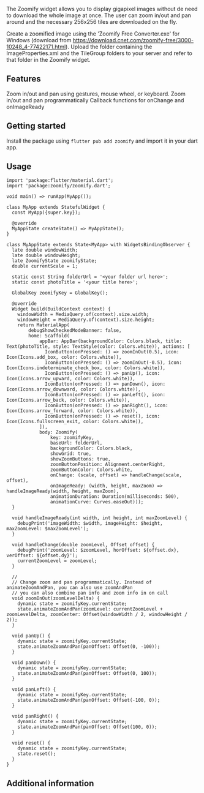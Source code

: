 The Zoomify widget allows you to display gigapixel images without de need to 
download the whole image at once. The user can zoom in/out and pan around and
the necessary 256x256 tiles are downloaded on the fly.

Create a zoomified image using the 'Zoomify Free Converter.exe' for Windows (download from
https://download.cnet.com/zoomify-free/3000-10248_4-77422171.html).
Upload the folder containing the ImageProperties.xml and the TileGroup folders 
to your server and refer to that folder in the Zoomify widget.

## Features

Zoom in/out and pan using gestures, mouse wheel, or keyboard.
Zoom in/out and pan programmatically
Callback functions for onChange and onImageReady

## Getting started

Install the package using `flutter pub add zoomify` and import it in your dart app.

## Usage

	import 'package:flutter/material.dart';
	import 'package:zoomify/zoomify.dart';

	void main() => runApp(MyApp());

	class MyApp extends StatefulWidget {
	  const MyApp({super.key});

	  @override
	  MyAppState createState() => MyAppState();
	}

	class MyAppState extends State<MyApp> with WidgetsBindingObserver {
	  late double windowWidth;
	  late double windowHeight;
	  late ZoomifyState zoomifyState;
	  double currentScale = 1;

	  static const String folderUrl = '<your folder url here>';
	  static const photoTitle = '<your title here>';

	  GlobalKey zoomifyKey = GlobalKey();

	  @override
	  Widget build(BuildContext context) {
		windowWidth = MediaQuery.of(context).size.width;
		windowHeight = MediaQuery.of(context).size.height;
		return MaterialApp(
			debugShowCheckedModeBanner: false,
			home: Scaffold(
				appBar: AppBar(backgroundColor: Colors.black, title: Text(photoTitle, style: TextStyle(color: Colors.white)), actions: [
				  IconButton(onPressed: () => zoomInOut(0.5), icon: Icon(Icons.add_box, color: Colors.white)),
				  IconButton(onPressed: () => zoomInOut(-0.5), icon: Icon(Icons.indeterminate_check_box, color: Colors.white)),
				  IconButton(onPressed: () => panUp(), icon: Icon(Icons.arrow_upward, color: Colors.white)),
				  IconButton(onPressed: () => panDown(), icon: Icon(Icons.arrow_downward, color: Colors.white)),
				  IconButton(onPressed: () => panLeft(), icon: Icon(Icons.arrow_back, color: Colors.white)),
				  IconButton(onPressed: () => panRight(), icon: Icon(Icons.arrow_forward, color: Colors.white)),
				  IconButton(onPressed: () => reset(), icon: Icon(Icons.fullscreen_exit, color: Colors.white)),
				]),
				body: Zoomify(
					key: zoomifyKey,
					baseUrl: folderUrl,
					backgroundColor: Colors.black,
					showGrid: true,
					showZoomButtons: true,
					zoomButtonPosition: Alignment.centerRight,
					zoomButtonColor: Colors.white,
					onChange: (scale, offset) => handleChange(scale, offset),
					onImageReady: (width, height, maxZoom) => handleImageReady(width, height, maxZoom),
					animationDuration: Duration(milliseconds: 500),
					animationCurve: Curves.easeOut)));
	  }

	  void handleImageReady(int width, int height, int maxZoomLevel) {
		debugPrint('imageWidth: $width, imageHeight: $height, maxZoomLevel: $maxZoomLevel');
	  }

	  void handleChange(double zoomLevel, Offset offset) {
		debugPrint('zoomLevel: $zoomLevel, horOffset: ${offset.dx}, verOffset: ${offset.dy}');
		currentZoomLevel = zoomLevel;
	  }

	  //
	  // Change zoom and pan programmatically. Instead of animateZoomAndPan, you can also use zoomAndPan
	  // you can also combine pan info and zoom info in on call
	  void zoomInOut(zoomLevelDelta) {
		dynamic state = zoomifyKey.currentState;
		state.animateZoomAndPan(zoomLevel: currentZoomLevel + zoomLevelDelta, zoomCenter: Offset(windowWidth / 2, windowHeight / 2));
	  }

	  void panUp() {
		dynamic state = zoomifyKey.currentState;
		state.animateZoomAndPan(panOffset: Offset(0, -100));
	  }

	  void panDown() {
		dynamic state = zoomifyKey.currentState;
		state.animateZoomAndPan(panOffset: Offset(0, 100));
	  }

	  void panLeft() {
		dynamic state = zoomifyKey.currentState;
		state.animateZoomAndPan(panOffset: Offset(-100, 0));
	  }

	  void panRight() {
		dynamic state = zoomifyKey.currentState;
		state.animateZoomAndPan(panOffset: Offset(100, 0));
	  }

	  void reset() {
		dynamic state = zoomifyKey.currentState;
		state.reset();
	  }
	}


## Additional information


